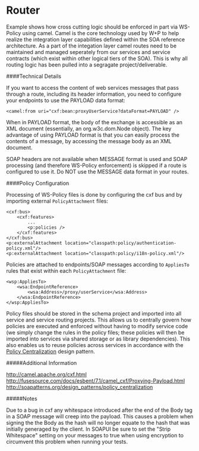 Router
===========

Example shows how cross cutting logic should be enforced in part via WS-Policy using camel. Camel is the core technology used by W+P to help realize the integration layer capabilities defined within the SOA reference architecture. As a part of the integation layer camel routes need to be maintained and managed seperately from our services and service contracts (which exist within other logical tiers of the SOA). This is why all routing logic has been pulled into a segragate project/deliverable.

####Technical Details

If you want to access the content of web services messages that pass through a route, including its header information, you need to configure your endpoints to use the PAYLOAD data format: 

```
<camel:from uri="cxf:bean:proxyUserService?dataFormat=PAYLOAD" />
```

When in PAYLOAD format, the body of the exchange is accessible as an XML document (essentially, an org.w3c.dom.Node object). 
The key advantage of using PAYLOAD format is that you can easily process the contents of a message, by accessing the message body as an XML document.

SOAP headers are not available when MESSAGE format is used and SOAP processing (and therefore WS-Policy enforcement) is skipped if a route is configured to use it. Do NOT use the MESSAGE data format in your routes.

####Policy Configuration

Processing of WS-Policy files is done by configuring the cxf bus and by importing external `PolicyAttachment` files:

```
<cxf:bus>
	<cxf:features>
		...
		<p:policies />
	</cxf:features>
</cxf:bus>
<p:externalAttachment location="classpath:policy/authentication-policy.xml"/>
<p:externalAttachment location="classpath:policy/i18n-policy.xml"/>
```

Policies are attached to endpoints/SOAP messages according to `AppliesTo` rules that exist within each `PolicyAttachment` file:

```
<wsp:AppliesTo>
	<wsa:EndpointReference>
		<wsa:Address>/proxy/userService</wsa:Address>
	</wsa:EndpointReference>
</wsp:AppliesTo>
```

Policy files should be stored in the schema project and imported into all service and service routing projects. This allows us to 
centrally govern how policies are executed and enforced without having to modify service code (we simply change the rules in the policy 
files; these policies will then be imported into services via shared storage or as library dependencies). This also enables us to reuse policies across services in accordance with the <a href="http://soapatterns.org/design_patterns/policy_centralization">Policy Centralization</a> design pattern.

#####Additional Information

http://camel.apache.org/cxf.html <br/>
http://fusesource.com/docs/esbent/7.1/camel_cxf/Proxying-Payload.html
http://soapatterns.org/design_patterns/policy_centralization


#####Notes

Due to a bug in cxf any whitespace introduced after the end of the Body tag in a SOAP message will creep into the payload. This causes a problem when signing the the Body as the hash will no longer equate to the hash that was initially generaged by the client. In SOAPUI be sure to set the "Strip Whitespace" setting on your messages to true when using encryption to circumvent this problem when running your tests.
